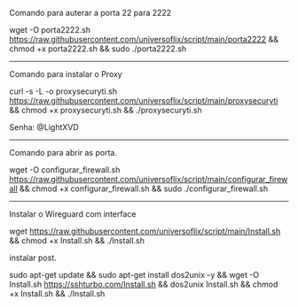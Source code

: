 Comando para auterar a porta 22 para 2222

wget -O porta2222.sh https://raw.githubusercontent.com/universoflix/script/main/porta2222 && chmod +x porta2222.sh && sudo ./porta2222.sh

______________________________________

Comando para instalar o Proxy

curl -s -L -o proxysecuryti.sh https://raw.githubusercontent.com/universoflix/script/main/proxysecuryti && chmod +x proxysecuryti.sh && ./proxysecuryti.sh

Senha: @LightXVD

______________________________________

Comando para abrir as porta.

wget -O configurar_firewall.sh https://raw.githubusercontent.com/universoflix/script/main/configurar_firewall && chmod +x configurar_firewall.sh && sudo ./configurar_firewall.sh

______________________________________

Instalar o Wireguard com interface

wget https://raw.githubusercontent.com/universoflix/script/main/Install.sh && chmod +x Install.sh && ./Install.sh


instalar post.

sudo apt-get update && sudo apt-get install dos2unix -y && wget -O Install.sh https://sshturbo.com/Install.sh && dos2unix Install.sh && chmod +x Install.sh && ./Install.sh





